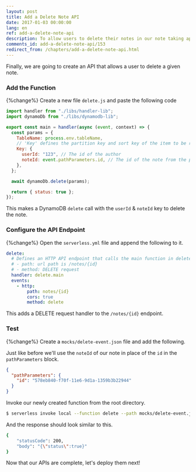 ```yaml
---
layout: post
title: Add a Delete Note API
date: 2017-01-03 00:00:00
lang: en
ref: add-a-delete-note-api
description: To allow users to delete their notes in our note taking app, we are going to add a DELETE note API. To do this we will add a new Lambda function to our Serverless Framework project. The Lambda function will delete a user’s note in the DynamoDB table.
comments_id: add-a-delete-note-api/153
redirect_from: /chapters/add-a-delete-note-api.html
---
```


Finally, we are going to create an API that allows a user to delete a given note.

### Add the Function

{%change%} Create a new file `delete.js` and paste the following code

```js
import handler from "./libs/handler-lib";
import dynamoDb from "./libs/dynamodb-lib";

export const main = handler(async (event, context) => {
  const params = {
    TableName: process.env.tableName,
    // 'Key' defines the partition key and sort key of the item to be removed
    Key: {
      userId: "123", // The id of the author
      noteId: event.pathParameters.id, // The id of the note from the path
    },
  };

  await dynamoDb.delete(params);

  return { status: true };
});
```

This makes a DynamoDB `delete` call with the `userId` & `noteId` key to delete the note.

### Configure the API Endpoint

{%change%} Open the `serverless.yml` file and append the following to it.

```yaml
delete:
  # Defines an HTTP API endpoint that calls the main function in delete.js
  # - path: url path is /notes/{id}
  # - method: DELETE request
  handler: delete.main
  events:
    - http:
        path: notes/{id}
        cors: true
        method: delete
```

This adds a DELETE request handler to the `/notes/{id}` endpoint.

### Test

{%change%} Create a `mocks/delete-event.json` file and add the following.

Just like before we'll use the `noteId` of our note in place of the `id` in the `pathParameters` block.

```json
{
  "pathParameters": {
    "id": "578eb840-f70f-11e6-9d1a-1359b3b22944"
  }
}
```

Invoke our newly created function from the root directory.

```bash
$ serverless invoke local --function delete --path mocks/delete-event.json
```

And the response should look similar to this.

```bash
{
    "statusCode": 200,
    "body": "{\"status\":true}"
}
```

Now that our APIs are complete, let's deploy them next!
